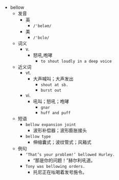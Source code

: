 - bellow
  - 发音
    - 英
      - `/'beləʊ/`
    - 美
      - `/'bɛlo/`
  - 词义
    - v.
      - 怒吼,咆哮
        - `to shout loudly in a deep voice`
  - 近义词
    - vt.
      - 大声喊叫；大声发出
        - `shout at sb.`
        - `burst out`
    - vi.
      - 吼叫；怒吼；咆哮
        - `gnar`
        - `huff and puff`
  - 短语
    - `bellow expansion joint`
      - 波形补偿器；波形膨胀接头 
    - `bellow type`
      - 伸缩囊式；波纹管式；风箱式 
  - 例句
    - `‘That’s your problem!’ bellowed Hurley.`
      - “那是你的问题！”赫尔利吼道。
    - `Tony was bellowing orders.`
      - 托尼正在吆喝着发号施令。

